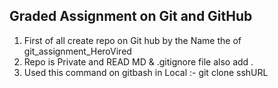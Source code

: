## Graded Assignment on Git and GitHub ######################################################################################################################

1. First of all create repo on Git hub by the Name the of git_assignment_HeroVired 
2. Repo is Private and READ MD & .gitignore file also add .
3. Used this command on gitbash in Local :- git clone sshURL 

